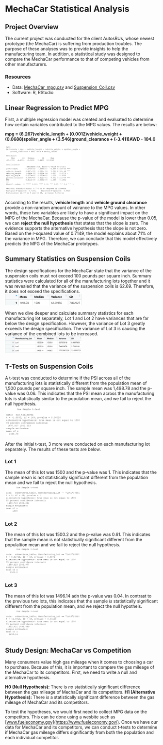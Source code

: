# MechaCar Statistical Analysis
## Project Overview
The current project was conducted for the client AutosRUs, whose newest prototype (the MechaCar) is suffering from production troubles. The purpose of these analyses was to provide insights to help the manufacturing team. In addition, a statistical study was designed to compare the MechaCar performance to that of competing vehicles from other manufacturers. 

### Resources
- Data: [MechaCar_mpg.csv](Resources/MechaCar_mpg.csv) and [Suspension_Coil.csv](Resources/Suspension_Coil.csv)
- Software: R, RStudio

## Linear Regression to Predict MPG
First, a multiple regression model was created and evaluated to determine how certain variables contributed to the MPG values. The results are below:  

**mpg = (6.267)vehicle_length + (0.0012)vehicle_weight + (0.0688)spoiler_angle + (3.546)ground_clearance + (-3.411)AWD - 104.0**  

<img src="Resources/lm1.png" width="50%" height="50%">

According to the results, **vehicle length** and **vehicle ground clearance** provide a non-random amount of vairance to the MPG values. In other words, these two variables are likely to have a significant impact on the MPG of the MechaCar. Because the p-value of the model is lower than 0.05, we can **reject the null hypothesis** that states that the slope is zero. The evidence supports the alternative hypothesis that the slope is not zero. Based on the r-squared value of 0.7149, the model explains about 71% of the variance in MPG. Therefore, we can conclude that this model effectively predicts the MPG of the MechaCar prototypes.  

## Summary Statistics on Suspension Coils
The design specifications for the MechaCar state that the variance of the suspension coils must not exceed 100 pounds per square inch. Summary statistics were calculated for all of the manufacturing lots together and it was revealed that the variance of the suspension coils is 62.69. Therefore, it does not exceed the specifications.    
<img src="Resources/total_summary.png" width="50%" height="50%">

When we dive deeper and calculate summary statistics for each manufacturing lot separately, Lot 1 and Lot 2 have variances that are far below the design specification. However, the variance of Lot 3 greatly exceeds the design specification. The variance of Lot 3 is causing the variance of the combined lots to be increased.   
<img src="Resources/lot_summary.png" width="50%" height="50%">  

## T-Tests on Suspension Coils
A t-test was conducted to determine if the PSI across all of the manufacturing lots is statistically different from the population mean of 1,500 pounds per square inch. The sample mean was 1,498.78 and the p-value was 0.06. This indicates that the PSI mean across the manufacturing lots is statistically similar to the population mean, and we fail to reject the null hypothesis.   
<img src="Resources/ttest_all.png" width="50%" height="50%">   

After the initial t-test, 3 more were conducted on each manufacturing lot separately. The results of these tests are below. 

### Lot 1
The mean of this lot was 1500 and the p-value was 1. This indicates that the sample mean is not statistically significant different from the population mean and we fail to reject the null hypothesis.  
<img src="Resources/ttest_lot1.png" width="50%" height="50%">  

### Lot 2
The mean of this lot was 1500.2 and the p-value was 0.61. This indicates that the sample mean is not statistically significant different from the populaltion mean and we fail to reject the null hypothesis.   
<img src="Resources/ttest_lot2.png" width="50%" height="50%"> 

### Lot 3
The mean of this lot was 1496.14 adn the p-value was 0.04. In contrast to the previous two lots, this indicates that the sample *is* statistically significant different from the population mean, and we reject the null hypotheis.  
<img src="Resources/ttest_lot3.png" width="50%" height="50%"> 

## Study Design: MechaCar vs Competition
Many consumers value high gas mileage when it comes to choosing a car to purchase. Because of this, it is important to compare the gas mileage of the MechaCar to its competitors. First, we need to write a null and alternative hypothesis. 

**H0 (Null Hypothesis):** There is *no* statistically significant difference between the gas mileage of MechaCar and its competitors. 
**H1 (Alternative Hypothesis):** There *is* a statistically significant difference between the gas mileage of MechaCar and its competitors. 

To test the hypotheses, we would first need to collect MPG data on the competitors. This can be done using a wesbite such as [www.fueleconomy.gov](https://www.fueleconomy.gov/). Once we have our data for MechaCar and its competitors, we can conduct t-tests to determine if MechaCar gas mileage differs significantly from both the population and each individual competitor. 